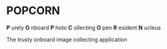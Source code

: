 # POPCORN

**P** urely  **O** nboard  **P** hoto  **C** ollecting  **O** pen **R** esident **N** ucleus

The trusty onboard image collecting application
